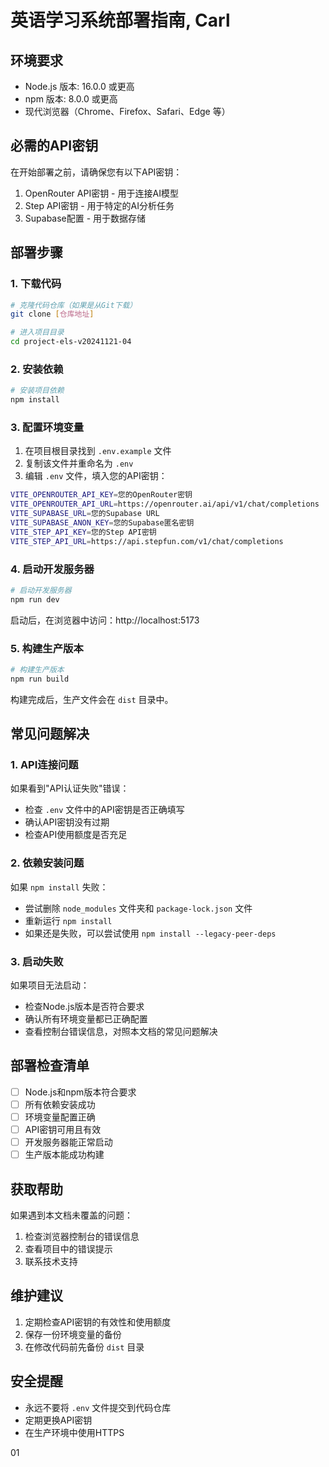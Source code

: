 # 英语学习系统部署指南, Carl

## 环境要求
- Node.js 版本: 16.0.0 或更高
- npm 版本: 8.0.0 或更高
- 现代浏览器（Chrome、Firefox、Safari、Edge 等）

## 必需的API密钥
在开始部署之前，请确保您有以下API密钥：
1. OpenRouter API密钥 - 用于连接AI模型
2. Step API密钥 - 用于特定的AI分析任务
3. Supabase配置 - 用于数据存储

## 部署步骤

### 1. 下载代码
```bash
# 克隆代码仓库（如果是从Git下载）
git clone [仓库地址]

# 进入项目目录
cd project-els-v20241121-04
```

### 2. 安装依赖
```bash
# 安装项目依赖
npm install
```

### 3. 配置环境变量
1. 在项目根目录找到 `.env.example` 文件
2. 复制该文件并重命名为 `.env`
3. 编辑 `.env` 文件，填入您的API密钥：
```bash
VITE_OPENROUTER_API_KEY=您的OpenRouter密钥
VITE_OPENROUTER_API_URL=https://openrouter.ai/api/v1/chat/completions
VITE_SUPABASE_URL=您的Supabase URL
VITE_SUPABASE_ANON_KEY=您的Supabase匿名密钥
VITE_STEP_API_KEY=您的Step API密钥
VITE_STEP_API_URL=https://api.stepfun.com/v1/chat/completions
```

### 4. 启动开发服务器
```bash
# 启动开发服务器
npm run dev
```
启动后，在浏览器中访问：http://localhost:5173

### 5. 构建生产版本
```bash
# 构建生产版本
npm run build
```
构建完成后，生产文件会在 `dist` 目录中。

## 常见问题解决

### 1. API连接问题
如果看到"API认证失败"错误：
- 检查 `.env` 文件中的API密钥是否正确填写
- 确认API密钥没有过期
- 检查API使用额度是否充足

### 2. 依赖安装问题
如果 `npm install` 失败：
- 尝试删除 `node_modules` 文件夹和 `package-lock.json` 文件
- 重新运行 `npm install`
- 如果还是失败，可以尝试使用 `npm install --legacy-peer-deps`

### 3. 启动失败
如果项目无法启动：
- 检查Node.js版本是否符合要求
- 确认所有环境变量都已正确配置
- 查看控制台错误信息，对照本文档的常见问题解决

## 部署检查清单
- [ ] Node.js和npm版本符合要求
- [ ] 所有依赖安装成功
- [ ] 环境变量配置正确
- [ ] API密钥可用且有效
- [ ] 开发服务器能正常启动
- [ ] 生产版本能成功构建

## 获取帮助
如果遇到本文档未覆盖的问题：
1. 检查浏览器控制台的错误信息
2. 查看项目中的错误提示
3. 联系技术支持

## 维护建议
1. 定期检查API密钥的有效性和使用额度
2. 保存一份环境变量的备份
3. 在修改代码前先备份 `dist` 目录

## 安全提醒
- 永远不要将 `.env` 文件提交到代码仓库
- 定期更换API密钥
- 在生产环境中使用HTTPS

01